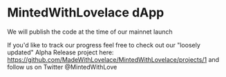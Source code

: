 # MintedWithLovelace dApp 

We will publish the code at the time of our mainnet launch

If you'd like to track our progress feel free to check out our "loosely updated" Alpha Release project here: https://github.com/MadeWithLovelace/MintedWithLovelace/projects/1 and follow us on Twitter @MintedWithLove


